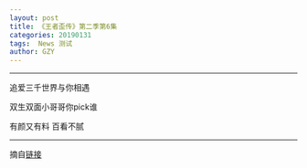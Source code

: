 ```yaml
---
layout: post
title: 《王者歪传》第二季第6集
categories: 20190131
tags:  News 测试
author: GZY
---
```


*****

追爱三千世界与你相遇

双生双面小哥哥你pick谁

有颜又有料 百看不腻

*****

摘自[链接](https://tv.sohu.com/v/MjAxOTAxMzAvbjYwMDY2MDIwNy5zaHRtbA==.html?txid=1001033271)